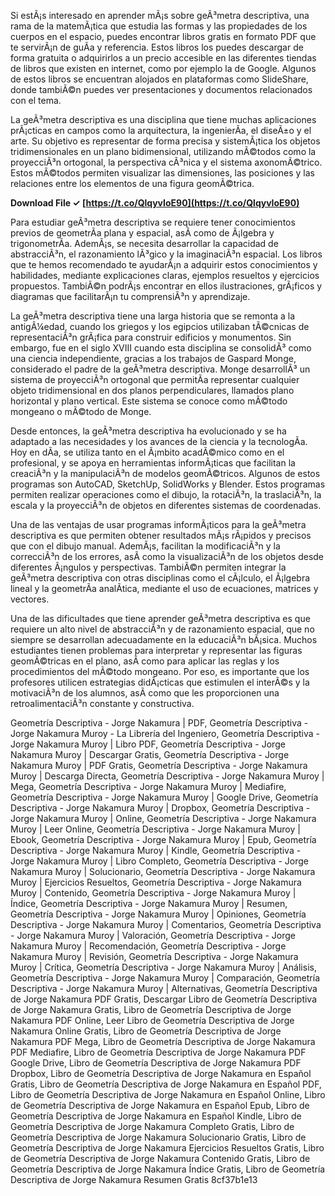 
 
Si estÃ¡s interesado en aprender mÃ¡s sobre geÃ³metra descriptiva, una rama de la matemÃ¡tica que estudia las formas y las propiedades de los cuerpos en el espacio, puedes encontrar libros gratis en formato PDF que te servirÃ¡n de guÃ­a y referencia. Estos libros los puedes descargar de forma gratuita o adquirirlos a un precio accesible en las diferentes tiendas de libros que existen en internet, como por ejemplo la de Google. Algunos de estos libros se encuentran alojados en plataformas como SlideShare, donde tambiÃ©n puedes ver presentaciones y documentos relacionados con el tema.

La geÃ³metra descriptiva es una disciplina que tiene muchas aplicaciones prÃ¡cticas en campos como la arquitectura, la ingenierÃ­a, el diseÃ±o y el arte. Su objetivo es representar de forma precisa y sistemÃ¡tica los objetos tridimensionales en un plano bidimensional, utilizando mÃ©todos como la proyecciÃ³n ortogonal, la perspectiva cÃ³nica y el sistema axonomÃ©trico. Estos mÃ©todos permiten visualizar las dimensiones, las posiciones y las relaciones entre los elementos de una figura geomÃ©trica.
 
**Download File ✓ [https://t.co/QlqyvIoE90](https://t.co/QlqyvIoE90)**


  
Para estudiar geÃ³metra descriptiva se requiere tener conocimientos previos de geometrÃ­a plana y espacial, asÃ­ como de Ã¡lgebra y trigonometrÃ­a. AdemÃ¡s, se necesita desarrollar la capacidad de abstracciÃ³n, el razonamiento lÃ³gico y la imaginaciÃ³n espacial. Los libros que te hemos recomendado te ayudarÃ¡n a adquirir estos conocimientos y habilidades, mediante explicaciones claras, ejemplos resueltos y ejercicios propuestos. TambiÃ©n podrÃ¡s encontrar en ellos ilustraciones, grÃ¡ficos y diagramas que facilitarÃ¡n tu comprensiÃ³n y aprendizaje.

La geÃ³metra descriptiva tiene una larga historia que se remonta a la antigÃ¼edad, cuando los griegos y los egipcios utilizaban tÃ©cnicas de representaciÃ³n grÃ¡fica para construir edificios y monumentos. Sin embargo, fue en el siglo XVIII cuando esta disciplina se consolidÃ³ como una ciencia independiente, gracias a los trabajos de Gaspard Monge, considerado el padre de la geÃ³metra descriptiva. Monge desarrollÃ³ un sistema de proyecciÃ³n ortogonal que permitÃ­a representar cualquier objeto tridimensional en dos planos perpendiculares, llamados plano horizontal y plano vertical. Este sistema se conoce como mÃ©todo mongeano o mÃ©todo de Monge.
  
Desde entonces, la geÃ³metra descriptiva ha evolucionado y se ha adaptado a las necesidades y los avances de la ciencia y la tecnologÃ­a. Hoy en dÃ­a, se utiliza tanto en el Ã¡mbito acadÃ©mico como en el profesional, y se apoya en herramientas informÃ¡ticas que facilitan la creaciÃ³n y la manipulaciÃ³n de modelos geomÃ©tricos. Algunos de estos programas son AutoCAD, SketchUp, SolidWorks y Blender. Estos programas permiten realizar operaciones como el dibujo, la rotaciÃ³n, la traslaciÃ³n, la escala y la proyecciÃ³n de objetos en diferentes sistemas de coordenadas.

Una de las ventajas de usar programas informÃ¡ticos para la geÃ³metra descriptiva es que permiten obtener resultados mÃ¡s rÃ¡pidos y precisos que con el dibujo manual. AdemÃ¡s, facilitan la modificaciÃ³n y la correcciÃ³n de los errores, asÃ­ como la visualizaciÃ³n de los objetos desde diferentes Ã¡ngulos y perspectivas. TambiÃ©n permiten integrar la geÃ³metra descriptiva con otras disciplinas como el cÃ¡lculo, el Ã¡lgebra lineal y la geometrÃ­a analÃ­tica, mediante el uso de ecuaciones, matrices y vectores.
  
Una de las dificultades que tiene aprender geÃ³metra descriptiva es que requiere un alto nivel de abstracciÃ³n y de razonamiento espacial, que no siempre se desarrollan adecuadamente en la educaciÃ³n bÃ¡sica. Muchos estudiantes tienen problemas para interpretar y representar las figuras geomÃ©tricas en el plano, asÃ­ como para aplicar las reglas y los procedimientos del mÃ©todo mongeano. Por eso, es importante que los profesores utilicen estrategias didÃ¡cticas que estimulen el interÃ©s y la motivaciÃ³n de los alumnos, asÃ­ como que les proporcionen una retroalimentaciÃ³n constante y constructiva.
 
Geometría Descriptiva - Jorge Nakamura | PDF,  Geometría Descriptiva - Jorge Nakamura Muroy - La Librería del Ingeniero,  Geometría Descriptiva - Jorge Nakamura Muroy | Libro PDF,  Geometría Descriptiva - Jorge Nakamura Muroy | Descargar Gratis,  Geometría Descriptiva - Jorge Nakamura Muroy | PDF Gratis,  Geometría Descriptiva - Jorge Nakamura Muroy | Descarga Directa,  Geometría Descriptiva - Jorge Nakamura Muroy | Mega,  Geometría Descriptiva - Jorge Nakamura Muroy | Mediafire,  Geometría Descriptiva - Jorge Nakamura Muroy | Google Drive,  Geometría Descriptiva - Jorge Nakamura Muroy | Dropbox,  Geometría Descriptiva - Jorge Nakamura Muroy | Online,  Geometría Descriptiva - Jorge Nakamura Muroy | Leer Online,  Geometría Descriptiva - Jorge Nakamura Muroy | Ebook,  Geometría Descriptiva - Jorge Nakamura Muroy | Epub,  Geometría Descriptiva - Jorge Nakamura Muroy | Kindle,  Geometría Descriptiva - Jorge Nakamura Muroy | Libro Completo,  Geometría Descriptiva - Jorge Nakamura Muroy | Solucionario,  Geometría Descriptiva - Jorge Nakamura Muroy | Ejercicios Resueltos,  Geometría Descriptiva - Jorge Nakamura Muroy | Contenido,  Geometría Descriptiva - Jorge Nakamura Muroy | Índice,  Geometría Descriptiva - Jorge Nakamura Muroy | Resumen,  Geometría Descriptiva - Jorge Nakamura Muroy | Opiniones,  Geometría Descriptiva - Jorge Nakamura Muroy | Comentarios,  Geometría Descriptiva - Jorge Nakamura Muroy | Valoración,  Geometría Descriptiva - Jorge Nakamura Muroy | Recomendación,  Geometría Descriptiva - Jorge Nakamura Muroy | Revisión,  Geometría Descriptiva - Jorge Nakamura Muroy | Crítica,  Geometría Descriptiva - Jorge Nakamura Muroy | Análisis,  Geometría Descriptiva - Jorge Nakamura Muroy | Comparación,  Geometría Descriptiva - Jorge Nakamura Muroy | Alternativas,  Geometría Descriptiva de Jorge Nakamura PDF Gratis,  Descargar Libro de Geometría Descriptiva de Jorge Nakamura Gratis,  Libro de Geometría Descriptiva de Jorge Nakamura PDF Online,  Leer Libro de Geometría Descriptiva de Jorge Nakamura Online Gratis,  Libro de Geometría Descriptiva de Jorge Nakamura PDF Mega,  Libro de Geometría Descriptiva de Jorge Nakamura PDF Mediafire,  Libro de Geometría Descriptiva de Jorge Nakamura PDF Google Drive,  Libro de Geometría Descriptiva de Jorge Nakamura PDF Dropbox,  Libro de Geometría Descriptiva de Jorge Nakamura en Español Gratis,  Libro de Geometría Descriptiva de Jorge Nakamura en Español PDF,  Libro de Geometría Descriptiva de Jorge Nakamura en Español Online,  Libro de Geometría Descriptiva de Jorge Nakamura en Español Epub,  Libro de Geometría Descriptiva de Jorge Nakamura en Español Kindle,  Libro de Geometría Descriptiva de Jorge Nakamura Completo Gratis,  Libro de Geometría Descriptiva de Jorge Nakamura Solucionario Gratis,  Libro de Geometría Descriptiva de Jorge Nakamura Ejercicios Resueltos Gratis,  Libro de Geometría Descriptiva de Jorge Nakamura Contenido Gratis,  Libro de Geometría Descriptiva de Jorge Nakamura Índice Gratis,  Libro de Geometría Descriptiva de Jorge Nakamura Resumen Gratis
 8cf37b1e13
 
